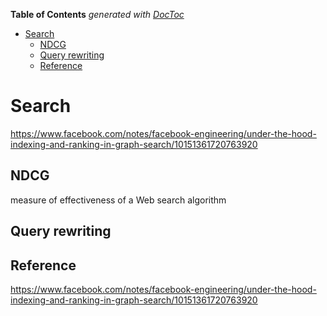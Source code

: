 **Table of Contents**  *generated with [DocToc](http://doctoc.herokuapp.com/)*

- [Search](#search)
	- [NDCG](#ndcg)
	- [Query rewriting](#query-rewriting)
	- [Reference](#reference)

Search
======

https://www.facebook.com/notes/facebook-engineering/under-the-hood-indexing-and-ranking-in-graph-search/10151361720763920  

NDCG
----
measure of effectiveness of a Web search algorithm  

Query rewriting
---------------


Reference
---------
https://www.facebook.com/notes/facebook-engineering/under-the-hood-indexing-and-ranking-in-graph-search/10151361720763920